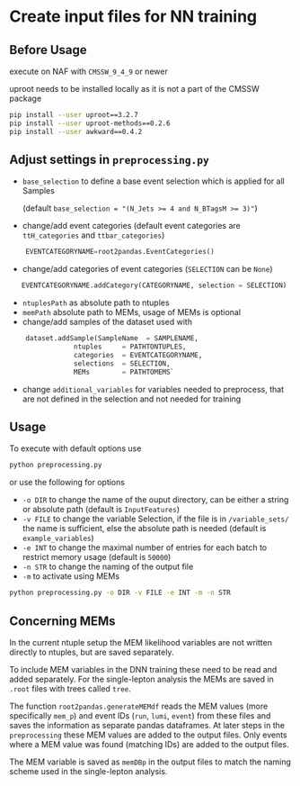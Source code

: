 # Create input files for NN training

## Before Usage
execute on NAF with `CMSSW_9_4_9` or newer

uproot needs to be installed locally as it is not a part of the CMSSW package
```bash
pip install --user uproot==3.2.7
pip install --user uproot-methods==0.2.6
pip install --user awkward==0.4.2
```

## Adjust settings in `preprocessing.py`
- `base_selection` to define a base event selection which is applied for all Samples 
   
   (default `base_selection = "(N_Jets >= 4 and N_BTagsM >= 3)"`)
- change/add event categories (default event categories are `ttH_categories` and `ttbar_categories`)
```python
	EVENTCATEGORYNAME=root2pandas.EventCategories()
```
- change/add categories of event categories (`SELECTION` can be `None`)
```python
   EVENTCATEGORYNAME.addCategory(CATEGORYNAME, selection = SELECTION)
 ``` 
- `ntuplesPath` as absolute path to ntuples
- `memPath` absolute path to MEMs, usage of MEMs is optional
- change/add samples of the dataset used with 
```python
	dataset.addSample(SampleName  = SAMPLENAME,
    			ntuples     = PATHTONTUPLES,
    			categories  = EVENTCATEGORYNAME,
    			selections  = SELECTION,
    			MEMs        = PATHTOMEMS`
```
- change `additional_variables` for variables needed to preprocess, that are not defined in the selection and not needed for training


## Usage
To execute with default options use
```bash
python preprocessing.py
```
or use the following for options
- `-o DIR` to change the name of the ouput directory, can be either a string or absolute path (default is `InputFeatures`)
- `-v FILE` to change the variable Selection, if the file is in `/variable_sets/` the name is sufficient, else the absolute path is needed (default is `example_variables`)
- `-e INT` to change the maximal number of entries for each batch to restrict memory usage (default is `50000`)
- `-n STR` to change the naming of the output file
- `-m` to activate using MEMs

```bash
python preprocessing.py -o DIR -v FILE -e INT -m -n STR
```

## Concerning MEMs
In the current ntuple setup the MEM likelihood variables are not written directly to ntuples, but are saved separately.

To include MEM variables in the DNN training these need to be read and added separately. For the single-lepton analysis the MEMs are saved in `.root` files with trees called `tree`.

The function `root2pandas.generateMEMdf` reads the MEM values (more specifically `mem_p`) and event IDs (`run`, `lumi`, `event`) from these files and saves the information as separate pandas dataframes.
At later steps in the `preprocessing` these MEM values are added to the output files. Only events where a MEM value was found (matching IDs) are added to the output files.

The MEM variable is saved as `memDBp` in the output files to match the naming scheme used in the single-lepton analysis.
